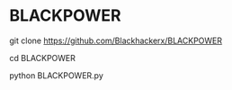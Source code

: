 # BLACKPOWER

git clone https://github.com/Blackhackerx/BLACKPOWER

cd BLACKPOWER

python BLACKPOWER.py

